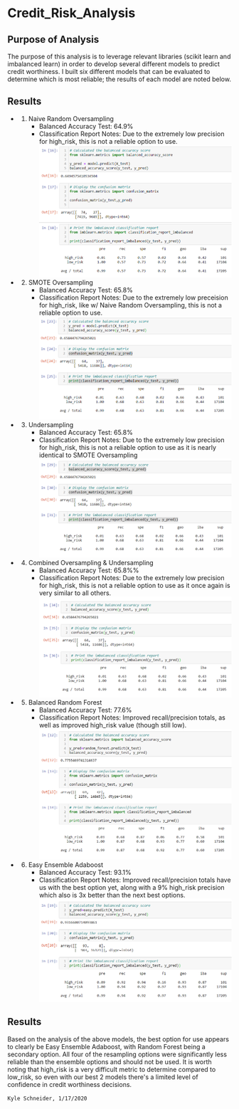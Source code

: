 # Credit_Risk_Analysis

## Purpose of Analysis
The purpose of this analysis is to leverage relevant libraries (scikit learn and imbalanced learn) in order to develop several different models to predict credit worthiness. I built six different models that can be evaluated to determine which is most reliable; the results of each model are noted below.

## Results
* 1) Naive Random Oversampling
     * Balanced Accuracy Test: 64.9%
     * Classification Report Notes: Due to the extremely low precision for high_risk, this is not a reliable option to use.
![NRO](1.PNG)

* 2) SMOTE Oversampling
     * Balanced Accuracy Test: 65.8%
     * Classification Report Notes: Due to the extremely low preceision for high_risk, like w/ Naive Random Oversampling, this is not a reliable option to use.
![SMOTE](2.PNG)
 
* 3) Undersampling
     * Balanced Accuracy Test: 65.8%
     * Classification Report Notes: Due to the extremely low precision for high_risk, this is not a reliable option to use as it is nearly identical to SMOTE Oversampling
![Undersampling](3.PNG)

* 4) Combined Oversampling & Undersampling
     * Balanced Accuracy Test: 65.8%%
     * Classification Report Notes: Due to the extremely low precision for high_risk, this is not a reliable option to use as it once again is very similar to all others.
![Combo](4.PNG)

* 5) Balanced Random Forest
     * Balanced Accuracy Test: 77.6%
     * Classification Report Notes: Improved recall/precision totals, as well as improved high_risk value (though still low).
![Forest](5.PNG)

* 6) Easy Ensemble Adaboost 
     * Balanced Accuracy Test: 93.1%
     * Classification Report Notes: Improved recall/precision totals have us with the best option yet, along with a 9% high_risk precision which also is 3x better than the next best options.
![EEC](6.PNG)
     
## Results
Based on the analysis of the above models, the best option for use appears to clearly be Easy Ensemble Adaboost, with Random Forest being a secondary option. All four of the resampling options were significantly less reliable than the ensemble options and should not be used. It is worth noting that high_risk is a very difficult metric to determine compared to low_risk, so even with our best 2 models there's a limited level of confidence in credit worthiness decisions.


```bash
Kyle Schneider, 1/17/2020
```
